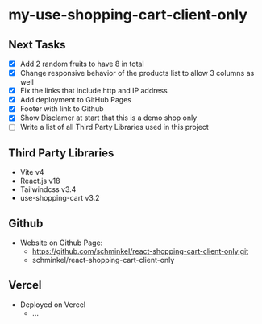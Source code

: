 # my-use-shopping-cart-client-only

## Next Tasks

- [X] Add 2 random fruits to have 8 in total
- [X] Change responsive behavior of the products list to allow 3 columns as well
- [X] Fix the links that include http and IP address
- [X] Add deployment to GitHub Pages
- [X] Footer with link to Github
- [X] Show Disclamer at start that this is a demo shop only
- [ ] Write a list of all Third Party Libraries used in this project

## Third Party Libraries

- Vite v4
- React.js v18
- Tailwindcss v3.4
- use-shopping-cart v3.2

## Github

- Website on Github Page:
  - https://github.com/schminkel/react-shopping-cart-client-only.git
  - schminkel/react-shopping-cart-client-only

## Vercel

- Deployed on Vercel
  - ...
